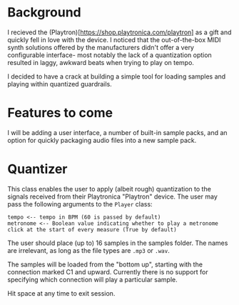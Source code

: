 # Background
I recieved the (Playtron)[https://shop.playtronica.com/playtron] as a gift and quickly fell in love with the device. I noticed that the out-of-the-box MIDI synth solutions offered by the manufacturers didn't offer a very configurable interface- most notably the lack of a quantization option resulted in laggy, awkward beats when trying to play on tempo.

I decided to have a crack at building a simple tool for loading samples and playing within quantized guardrails.

# Features to come
I will be adding a user interface, a number of built-in sample packs, and an option for quickly packaging audio files into a new sample pack.

# Quantizer

This class enables the user to apply (albeit rough) quantization to the signals received from their Playtronica "Playtron" device.
The user may pass the following arguments to the `Player` class:
```
tempo <-- tempo in BPM (60 is passed by default)
metronome <-- Boolean value indicating whether to play a metronome click at the start of every measure (True by default)
```

The user should place (up to) 16 samples in the samples folder. The names are irrelevant, as long as the file types are `.mp3` or `.wav`.

The samples will be loaded from the "bottom up", starting with the connection marked C1 and upward.
Currently there is no support for specifying which connection will play a particular sample.

Hit space at any time to exit session.

